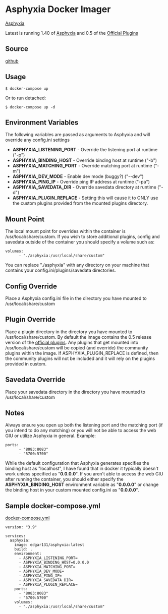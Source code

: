 # Asphyxia Docker Imager #
[Asphyxia](https://asphyxia-core.github.io/)

Latest is running 1.40 of [Asphyxia](https://asphyxia-core.github.io/) and 0.5 of the [Official Plugins](https://github.com/asphyxia-core/plugins)

## Source ##
[github](https://github.com/edgar131/docker-asphyxia)

## Usage ##
```
$ docker-compose up
```
Or to run detached:
```
$ docker-compose up -d
```

## Environment Variables ##
The following variables are passed as arguments to Asphyxia and will override any config.ini settings

- **ASPHYXIA_LISTENING_PORT** - Override the listening port at runtime ("-p")
- **ASPHYXIA_BINDING_HOST** - Override binding host at runtime ("-b")
- **ASPHYXIA_MATCHING_PORT** - Override matching port at runtime ("-m")
- **ASPHYXIA_DEV_MODE** - Enable dev mode (buggy?) ("--dev")
- **ASPHYXIA_PING_IP** - Override ping IP address at runtime ("-pa")
- **ASPHYXIA_SAVEDATA_DIR** - Override savedata directory at runtime ("-d")
- **ASPHYXIA_PLUGIN_REPLACE** - Setting this will cause it to ONLY use the custom plugins provided from the mounted plugins directory.

## Mount Point ##
The local mount point for overrides within the container is /usr/local/share/custom.  If you wish to store additional plugins, config and savedata outside of the container you should specify a volume such as:
```
volumes:
      - "./asphyxia:/usr/local/share/custom"
```

You can replace "./asphyxia" with any directory on your machine that contains your config.ini/plugins/savedata directories.

## Config Override ##
Place a Asphyxia config.ini file in the directory you have mounted to /usr/local/share/custom

## Plugin Override ##
Place a plugin directory in the directory you have mounted to /usr/local/share/custom.  By default the image contains the 0.5 release version of the [official plugins](https://github.com/asphyxia-core/plugins).  Any plugins that get mounted into /usr/local/share/custom will be copied (and override) the community plugins within the image.  If ASPHYXIA_PLUGIN_REPLACE is defined, then the community plugins will not be included and it will rely on the plugins provided in custom.

## Savedata Override ##
Place your savedata directory in the directory you have mounted to /usr/local/share/custom

## Notes ##
Always ensure you open up both the listening port and the matching port (if you intend to do any matching) or you will not be able to access the web GIU or utilize Asphyxia in general.
Example:
```
ports:
      - "8083:8083"
      - "5700:5700"
```

While the default configuration that Asphyxia generates specifies the binding host as "localhost", I have found that in docker it typically doesn't work unless specified as "**0.0.0.0**".  If you aren't able to access the web GIU after running the container, you should either specify the **ASPHYXIA_BINDING_HOST** environment variable as "**0.0.0.0**" or change the binding host in your custom mounted config.ini as "**0.0.0.0**".

## Sample docker-compose.yml ##
[docker-compose.yml](https://github.com/edgar131/docker-asphyxia/blob/master/docker-compose.yml)
```
version: "3.9"

services:
  asphyxia:
    image: edgar131/asphyxia:latest
    build: .
    environment:
      - ASPHYXIA_LISTENING_PORT=
      - ASPHYXIA_BINDING_HOST=0.0.0.0
      - ASPHYXIA_MATCHING_PORT=
      - ASPHYXIA_DEV_MODE=
      - ASPHYXIA_PING_IP=
      - ASPHYXIA_SAVEDATA_DIR=
      - ASPHYXIA_PLUGIN_REPLACE=
    ports:
      - "8083:8083"
      - "5700:5700"
    volumes:
      - "./asphyxia:/usr/local/share/custom"
```